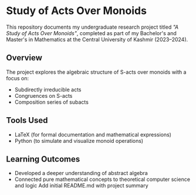 # Study of Acts Over Monoids

This repository documents my undergraduate research project titled *"A Study of Acts Over Monoids"*, completed as part of my Bachelor's and Master's in Mathematics at the Central University of Kashmir (2023–2024).

## Overview

The project explores the algebraic structure of S-acts over monoids with a focus on:

- Subdirectly irreducible acts
- Congruences on S-acts
- Composition series of subacts

## Tools Used

- LaTeX (for formal documentation and mathematical expressions)
- Python (to simulate and visualize monoid operations)

## Learning Outcomes

- Developed a deeper understanding of abstract algebra
- Connected pure mathematical concepts to theoretical computer science and logic
Add initial README.md with project summary
